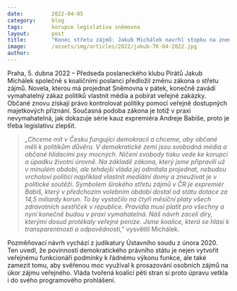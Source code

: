 ```yaml
---
date:         2022-04-05
category:     blog
tags:         korupce legislativa sněmovna
layout:       post
title:        "Konec střetu zájmů: Jakub Michálek navrhl stopku na zneužívání médií i přihrávání miliard pro firmy politiků. Prosazuje také veřejná majetková přiznání"
image:        /assets/img/articles/2022/jakub-TK-04-2022.jpg
author:       
---
```


Praha, 5. dubna 2022 – Předseda poslaneckého klubu Pirátů Jakub Michálek společně s koaličními poslanci předložil změnu zákona o střetu zájmů. Novela, kterou má projednat Sněmovna v pátek, konečně zavádí vymahatelný zákaz politiků vlastnit média a pobírat veřejné zakázky. Občané znovu získají právo kontrolovat politiky pomocí veřejně dostupných majetkových přiznání. Současná podoba zákona je totiž v praxi nevymahatelná, jak dokazuje série kauz expremiéra Andreje Babiše, proto je třeba legislativu zlepšit.

> *„Chceme mít v Česku fungující demokracii a chceme, aby občané měli k politikům důvěru. V demokratické zemi jsou svobodná média a občané hlídacími psy mocných. Ničení svobody tisku vede ke korupci a úpadku životní úrovně. Na základě zákona, který jsme připravili už v minulém období, ale tehdejší vláda jej odmítala projednat, nebudou vrcholoví politici například vlastnit mediální domy a zneužívat je v politické soutěži. Symbolem širokého střetu zájmů v ČR je expremiér Babiš, který v předchozím volebním období dostal od státu dotace za 14,5 miliardy korun. To by vystačilo na čtyři měsíční platy všech zdravotních sestřiček v republice. Pravidla musí platit pro  všechny a nyní konečně budou v praxi vymahatelná. Náš návrh zacelí díry, kterými dosud protékaly veřejné peníze. Jsme koalice, která se hlásí k transparentnosti a odpovědnosti,”* vysvětlil Michálek.

Pozměňovací návrh vychází z judikatury Ústavního soudu z února 2020. Ten uvedl, že povinností demokratického právního státu je nejen vytvořit veřejnému funkcionáři podmínky k řádnému výkonu funkce, ale také zamezit tomu, aby svěřenou moc využíval k prosazování osobních zájmů na úkor zájmu veřejného. Vláda tvořená koalicí pěti stran si proto úpravu vetkla i do svého programového prohlášení.
